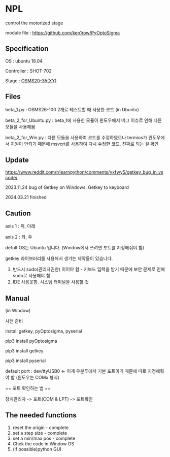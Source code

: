 # NPL 
  control the motorized stage
  
  module file : <https://github.com/ken1row/PyOptoSigma>

  ## Specification
  OS : ubuntu 18.04

  Controller : SHOT-702
  
  Stage : [OSMS20-35(XY)](https://sihyunkorea.cafe24.com/product/osms20-35xy-m6-osms20-xy-%EC%8A%A4%ED%85%8C%EC%9D%B4%EC%A7%80/916/category/427/display/1/)

  ## Files
  beta_1.py : OSMS26-100 2개로 테스트할 때 사용한 코드 (in Ubuntu)

  beta_2_for_Ubuntu.py : beta_1에 사용한 모듈이 윈도우에서 버그 이슈로 인해 다른 모듈을 사용해봄
  
  beta_2_for_Win.py : 다른 모듈을 사용하여 코드를 수정하였으나 termios가 윈도우에서 지원이 안되기 때문에 msvcrt를 사용하여 다시 수정한 코드. 진짜로 되는 걸 확인
  

  ## Update
  https://www.reddit.com/r/learnpython/comments/yxfwy5/getkey_bug_in_vscode/
  
  2023.11.24 bug of Getkey on Windows. Getkey to keyboard

  2024.03.21 finished

  
  ## Caution
  axis 1 : 위, 아래
  
  axis 2 : 좌, 우
  
  defult OS는 Ubuntu 입니다. (Window에서 쓰려면 포트를 지정해줘야 함)
  
  getkey 라이브러리를 사용해서 생기는 제약들이 있습니다.
  1. 반드시 sudo(관리자권한) 이어야 함 - 키보드 입력을 받기 때문에 보안 문제로 인해 sudo로 사용해야 함
  2. IDE 사용못함. 시스템 터미널을 사용할 것
  ## Manual
  (in Window)
  
  사전 준비

  install getkey, pyOptosigma, pyserial
  
  pip3 install pyOptosigma

  pip3 install getkey

  pip3 install pyserial
  
  default port : dev/ttyUSB0 <- 이게 우분투에서 기본 포트이기 때문에 따로 지정해줘야 함 (윈도우는 COMx 형식)

  == 포트 확인하는 법 ==
  
  장치관리자 -> 포트(COM & LPT) -> 포트확인
  
  ## The needed functions
  1. reset the origin - complete
  2. set a step size - complete
  3. set a min/max pos - complete
  4. Chek the code in Window OS
  5. (if possible)python GUI

